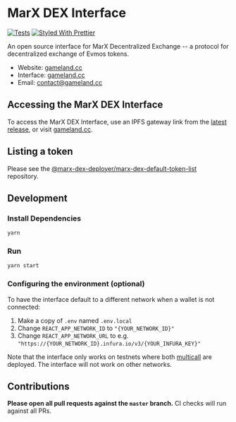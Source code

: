 # MarX DEX Interface

[![Tests](https://github.com/marx-dex-deployer/marx-dex-interface/workflows/Tests/badge.svg)](https://github.com/marx-dex-deployer/marx-dex-interface/actions?query=workflow%3ATests)
[![Styled With Prettier](https://img.shields.io/badge/code_style-prettier-ff69b4.svg)](https://prettier.io/)

An open source interface for MarX Decentralized Exchange -- a protocol for decentralized exchange of Evmos tokens.

- Website: [gameland.cc](https://gameland.cc/)
- Interface: [gameland.cc](https://gameland.cc)
- Email: [contact@gameland.cc](mailto:contact@gameland.cc)

## Accessing the MarX DEX Interface

To access the MarX DEX Interface, use an IPFS gateway link from the
[latest release](https://github.com/marx-dex-deployer/marx-dex-interface/releases/latest), 
or visit [gameland.cc](https://gameland.cc).

## Listing a token

Please see the
[@marx-dex-deployer/marx-dex-default-token-list](https://github.com/marx-dex-deployer/marx-dex-default-token-list) 
repository.

## Development

### Install Dependencies

```bash
yarn
```

### Run

```bash
yarn start
```

### Configuring the environment (optional)

To have the interface default to a different network when a wallet is not connected:

1. Make a copy of `.env` named `.env.local`
2. Change `REACT_APP_NETWORK_ID` to `"{YOUR_NETWORK_ID}"`
3. Change `REACT_APP_NETWORK_URL` to e.g. `"https://{YOUR_NETWORK_ID}.infura.io/v3/{YOUR_INFURA_KEY}"` 

Note that the interface only works on testnets where both 
[multicall](https://github.com/makerdao/multicall) are deployed.
The interface will not work on other networks.

## Contributions

**Please open all pull requests against the `master` branch.** 
CI checks will run against all PRs.

